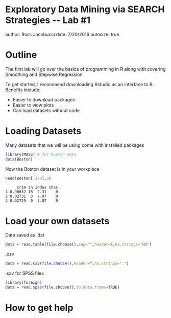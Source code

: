Exploratory Data Mining via SEARCH Strategies -- Lab #1
========================================================
author: Ross Jacobucci
date: 7/20/2016
autosize: true

Outline
========================================================

The first lab will go over the basics of programming in R along with covering Smoothing and Stepwise Regression

To get started, I recommend downloading Rstudio as an interface to R. Benefits include:
- Easier to download packages
- Easier to view plots
- Can load datasets without code

Loading Datasets
========================================================

Many datasets that we will be using come with installed packages

```r
library(MASS) # for boston data
data(Boston)
```
Now the Boston dataset is in your workplace

```r
head(Boston[,1:4],3)
```

```
     crim zn indus chas
1 0.00632 18  2.31    0
2 0.02731  0  7.07    0
3 0.02729  0  7.07    0
```

Load your own datasets
========================================================

Data saved as .dat

```r
data = read.table(file.choose(),sep="",header=F,na.strings="NA")
```
.csv

```r
data = read.csv(file.choose(),header=T,na.strings=".")
```
.sav for SPSS files

```r
library(foreign)
data = read.spss(file.choose(),to.data.frame=TRUE)
```

How to get help
========================================================

